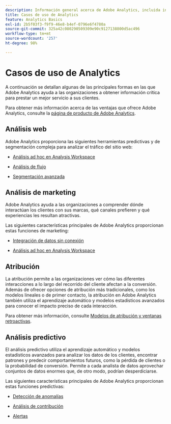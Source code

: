 ```yaml
---
description: Información general acerca de Adobe Analytics, incluida información acerca de la interfaz de Analytics, así como información de introducción para usuarios y funciones de administrador, analista y desarrollador.
title: Casos de uso de Analytics
feature: Analytics Basics
exl-id: 2b5f03f3-f9f9-46e8-b4ef-0796e6f4780a
source-git-commit: 325a42c080290509309e90c9127138800d5ac496
workflow-type: tm+mt
source-wordcount: '257'
ht-degree: 98%

---
```


# Casos de uso de Analytics

A continuación se detallan algunas de las principales formas en las que Adobe Analytics ayuda a las organizaciones a obtener información crítica para prestar un mejor servicio a sus clientes.

Para obtener más información acerca de las ventajas que ofrece Adobe Analytics, consulte la [página de producto de Adobe Analytics](https://business.adobe.com/es/products/analytics/adobe-analytics.html).

## Análisis web

Adobe Analytics proporciona las siguientes herramientas predictivas y de segmentación compleja para analizar el tráfico del sitio web:

* [Análisis ad hoc en Analysis Workspace](/help/analyze/analysis-workspace/home.md)

* [Análisis de flujo](/help/analyze/analysis-workspace/visualizations/c-flow/flow.md)

* [Segmentación avanzada](/help/components/segmentation/seg-home.md)


## Análisis de marketing

Adobe Analytics ayuda a las organizaciones a comprender dónde interactúan los clientes con sus marcas, qué canales prefieren y qué experiencias les resultan atractivas.

Las siguientes características principales de Adobe Analytics proporcionan estas funciones de marketing:

* [Integración de datos sin conexión](/help/import/data-sources/overview.md)

* [Análisis ad hoc en Analysis Workspace](/help/analyze/analysis-workspace/home.md)

## Atribución

La atribución permite a las organizaciones ver cómo las diferentes interacciones a lo largo del recorrido del cliente afectan a la conversión. Además de ofrecer opciones de atribución más tradicionales, como los modelos lineales o de primer contacto, la atribución en Adobe Analytics también utiliza el aprendizaje automático y modelos estadísticos avanzados para conocer el impacto preciso de cada interacción.

Para obtener más información, consulte [Modelos de atribución y ventanas retroactivas](/help/analyze/analysis-workspace/attribution/models.md).

## Análisis predictivo

El análisis predictivo utiliza el aprendizaje automático y modelos estadísticos avanzados para analizar los datos de los clientes, encontrar patrones y predecir comportamientos futuros, como la pérdida de clientes o la probabilidad de conversión. Permite a cada analista de datos aprovechar conjuntos de datos enormes que, de otro modo, podrían desperdiciarse.

Las siguientes características principales de Adobe Analytics proporcionan estas funciones predictivas:

* [Detección de anomalías](/help/analyze/analysis-workspace/c-anomaly-detection/anomaly-detection.md)

* [Análisis de contribución](/help/analyze/analysis-workspace/c-anomaly-detection/run-contribution-analysis.md)

* [Alertas](/help/components/alerts/alerts-overview.md)
